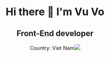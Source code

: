 <h1 align = "center" >Hi there 👋 I'm Vu Vo</h1>
<h2 align = "center">Front-End developer</h2>
<p align = "center">Country: Viet Nam<img src = "https://img.icons8.com/color/48/000000/vietnam-circular.png"></img></p>

<!--
**vu-sudo/vu-sudo** is a ✨ _special_ ✨ repository because its `README.md` (this file) appears on your GitHub profile.

Here are some ideas to get you started:

- 🔭 I’m currently working on ...
- 🌱 I’m currently learning ...
- 👯 I’m looking to collaborate on ...
- 🤔 I’m looking for help with ...
- 💬 Ask me about ...
- 📫 How to reach me: ...
- 😄 Pronouns: ...
- ⚡ Fun fact: ...
-->
